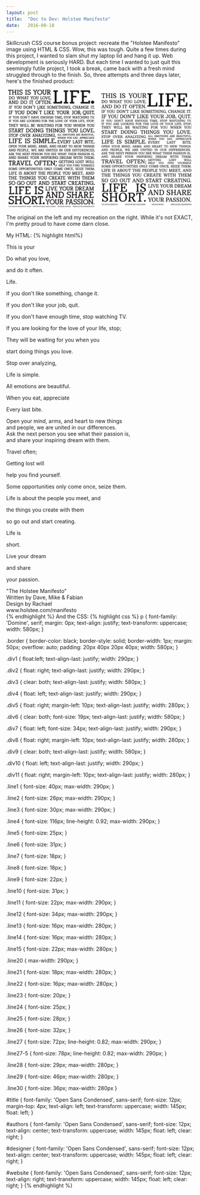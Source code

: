 ```yaml
---
layout: post
title:  "Doc to Dev: Holstee Manifesto"
date:   2016-08-18
---
```

Skillcrush CSS course bonus project: recreate the "Holstee Manifesto" image using HTML & CSS.
Wow, this was tough. Quite a few times during this project, I wanted to slam shut my laptop lid and hang it up.
Web development is seriously HARD. But each time I wanted to just quit this seemingly futile project, I took a break, came
back with a fresh mind struggled through to the finish. So, three attempts and three days later, here's the finished product:

![Holstee 081816](/assets/img/081816.png)

The original on the left and my recreation on the right. While it's not EXACT, I'm pretty proud to have come darn close.

My HTML:
{% highlight html%}
<!DOCTYPE html>
<html>
  <head>
    <title>Holstee Manifesto</title>
    <link rel="stylesheet" type="text/css" href="main.css">
    <link href="https://fonts.googleapis.com/css?family=Domine" rel="stylesheet">
    <link href="https://fonts.googleapis.com/css?family=Open+Sans+Condensed:300" rel="stylesheet">
  </head>
  <body>
    <div class="border">
      <div class="div1">
        <p class="line1">This is your</p>
        <p class="line2">Do what you love,</p>
        <p class="line3">and do it often.</p>
      </div>
        <div class="div2">
        <p class="line4">Life.</p>
      </div>
      <div class="div3">
        <p class="line5">If you don't like something, change it.</p>
        <p class="line6">If you don't like your job, quit.</p>
        <p class="line7">If you don't have enough time, stop watching TV.</p>
        <p class="line8">If you are looking for the love of your life, stop;</p>
        <p class="line9">They will be waiting for you when you</p>
        <p class="line10">start doing things you love.</p>
      </div>
      <div class="div4">
        <p class="line11">Stop over analyzing,</p>
        <p class="line12">Life is simple.</p>
      </div>
      <div class="div5">
        <p class="line13">All emotions are beautiful.</p>
        <p class="line14">When you eat, appreciate</p>
        <p class="line15">Every last bite.</p>
      </div>
      <div class="div6">
        <p>Open your mind, arms, and heart to new things
          <br>and people, we are united in our differences.
          <br>Ask the next person you see what their passion is,
          <br>and share your inspiring dream with them.
        </p>
      </div>
      <div class="div7">
        <p class="line20">Travel often;</p>
      </div>
      <div class="div8">
        <p class="line21">Getting lost will</p>
        <p class="line22">help you find yourself.</p>
      </div>
      <div class="div9">
        <p class="line23">Some opportunities only come once, seize them.</p>
        <p class="line24">Life is about the people you meet, and</p>
        <p class="line25">the things you create with them</p>
        <p class="line26">so go out and start creating.</p>
      </div>
      <div class="div10">
        <p class="line27">Life is</p>
        <p class="line27-5">short.</p>
      </div>
      <div class="div11">
        <p class="line28">Live your dream</p>
        <p class="line29">and share</p>
        <p class="line30">your passion.</p>
      </div>
      <div id="title">"The Holstee Manifesto"</div>
      <div id="authors">Written by Dave, Mike &amp; Fabian</div>
      <div id="designer">Design by Rachael</div>
      <div id="website">www.holstee.com/manifesto</div>
    </div>
  </body>
</html>
{% endhighlight %}
And the CSS:
{% highlight css %}
p {
  font-family: 'Domine', serif;
  margin: 0px;
  text-align: justify;
  text-transform: uppercase;
  width: 580px;
}

.border {
  border-color: black;
  border-style: solid;
  border-width: 1px;
  margin: 50px;
  overflow: auto;
  padding: 20px 40px 20px 40px;
  width: 580px;
}

.div1 {
  float:left;
  text-align-last: justify;
  width: 290px;
}

.div2 {
  float: right;
  text-align-last: justify;
  width: 290px;
}

.div3 {
  clear: both;
  text-align-last: justify;
  width: 580px;
}

.div4 {
  float: left;
  text-align-last: justify;
  width: 290px;
}

.div5 {
  float: right;
  margin-left: 10px;
  text-align-last: justify;
  width: 280px;
}

.div6 {
  clear: both;
  font-size: 19px;
  text-align-last: justify;
  width: 580px;
}

.div7 {
  float: left;
  font-size: 34px;
  text-align-last: justify;
  width: 290px;
}

.div8 {
  float: right;
  margin-left: 10px;
  text-align-last: justify;
  width: 280px;
}

.div9 {
  clear: both;
  text-align-last: justify;
  width: 580px;
}

.div10 {
  float: left;
  text-align-last: justify;
  width: 290px;
}

.div11 {
  float: right;
  margin-left: 10px;
  text-align-last: justify;
  width: 280px;
}

.line1 {
  font-size: 40px;
  max-width: 290px;
}

.line2 {
  font-size: 26px;
  max-width: 290px;
}

.line3 {
  font-size: 30px;
  max-width: 290px;
}

.line4 {
  font-size: 116px;
  line-height: 0.92;
  max-width: 290px;
}

.line5 {
  font-size: 25px;
}

.line6 {
  font-size: 31px;
}

.line7 {
  font-size: 18px;
}

.line8 {
  font-size: 18px;
}

.line9 {
  font-size: 22px;
}

.line10 {
  font-size: 31px;
}

.line11 {
  font-size: 22px;
  max-width: 290px;
}

.line12 {
  font-size: 34px;
  max-width: 290px;
}

.line13 {
  font-size: 16px;
  max-width: 280px;
}

.line14 {
  font-size: 16px;
  max-width: 280px;
}

.line15 {
  font-size: 22px;
  max-width: 280px;
}

.line20 {
  max-width: 290px;
}

.line21 {
  font-size: 18px;
  max-width: 280px;
}

.line22 {
  font-size: 16px;
  max-width: 280px;
}

.line23 {
  font-size: 20px;
}

.line24 {
  font-size: 25px;
}

.line25 {
  font-size: 28px;
}

.line26 {
  font-size: 32px;
}

.line27 {
  font-size: 72px;
  line-height: 0.82;
  max-width: 290px;
}

.line27-5 {
  font-size: 78px;
  line-height: 0.82;
  max-width: 290px;
}

.line28 {
  font-size: 29px;
  max-width: 280px;
}

.line29 {
  font-size: 46px;
  max-width: 280px;
}

.line30 {
  font-size: 36px;
  max-width: 280px
}

#title {
  font-family: 'Open Sans Condensed', sans-serif;
  font-size: 12px;
  margin-top: 4px;
  text-align: left;
  text-transform: uppercase;
  width: 145px;
  float: left;
}

#authors {
  font-family: 'Open Sans Condensed', sans-serif;
  font-size: 12px;
  text-align: center;
  text-transform: uppercase;
  width: 145px;
  float: left;
  clear: right;
}

#designer {
  font-family: 'Open Sans Condensed', sans-serif;
  font-size: 12px;
  text-align: center;
  text-transform: uppercase;
  width: 145px;
  float: left;
  clear: right;
}

#website {
  font-family: 'Open Sans Condensed', sans-serif;
  font-size: 12px;
  text-align: right;
  text-transform: uppercase;
  width: 145px;
  float: left;
  clear: right;
}
{% endhighlight %}
